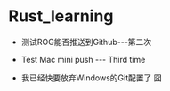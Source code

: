 # Rust_learning

- 测试ROG能否推送到Github---第二次

- Test Mac mini push --- Third time

- 我已经快要放弃Windows的Git配置了 囧





